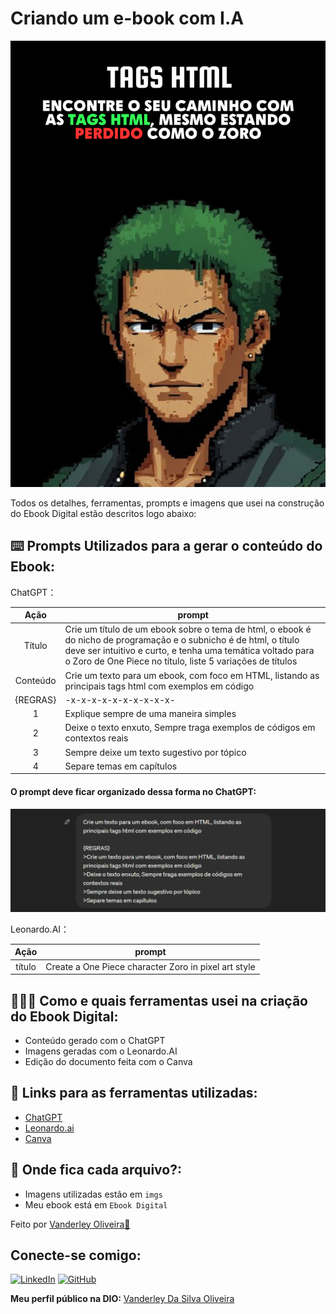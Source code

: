# Criando um e-book com I.A

![Capa do Ebook](./imgs/Capa%20do%20ebook.png)

Todos os detalhes, ferramentas, prompts e imagens que usei na construção do Ebook Digital estão descritos logo abaixo:

## ⌨️ Prompts Utilizados para a gerar o conteúdo do Ebook:


ChatGPT：

|   Ação   | prompt|
| :------: | - |
|  Título  | Crie um título de um ebook sobre o tema de html, o ebook é do nicho de programação e o subnicho é de html, o título deve ser intuitivo e curto, e tenha uma temática voltado para o Zoro de One Piece  no título, liste 5 variações de títulos |
| Conteúdo | Crie um texto para um ebook, com foco em HTML, listando as principais tags html com exemplos em código
|{REGRAS}| -x-x-x-x-x-x-x-x-x-x-
|1| Explique sempre de uma maneira simples
|2| Deixe o texto enxuto, Sempre traga exemplos de códigos em contextos reais
|3| Sempre deixe um texto sugestivo por tópico
|4| Separe temas em capítulos |


#### O prompt deve ficar organizado dessa forma no ChatGPT:
![Exemplo de Prompt](./imgs/Exemplo%20Prompt.png)

Leonardo.AI：

|  Ação  | prompt |
| :----: |   ---  |
| título | Create a One Piece character Zoro in pixel art style |

## 🧑🏽‍💻 Como e quais ferramentas usei na criação do Ebook Digital:

- Conteúdo gerado com o ChatGPT
- Imagens geradas com o Leonardo.AI
- Edição do documento feita com o Canva

## 🔗 Links para as ferramentas utilizadas:

- [ChatGPT](https://chat.openai.com/) 
- [Leonardo.ai](https://leonardo.ai)
- [Canva](https://www.canva.com)

## 📂 Onde fica cada arquivo?:

- Imagens utilizadas estão em `imgs`
- Meu ebook está em `Ebook Digital`

Feito por [Vanderley Oliveira👾](https://github.com/VanderleyOliveira)

## Conecte-se comigo:

[![LinkedIn](https://img.shields.io/badge/-LinkedIn-000?style=for-the-badge&logo=linkedin&logoColor=blue)](https://www.linkedin.com/in/vanderley-oliveira/)
[![GitHub](https://img.shields.io/badge/GitHub-100000?style=for-the-badge&logo=github&logoColor=white)](https://github.com/VanderleyOliveira)

**Meu perfil público na DIO:** <a href="https://www.dio.me/users/vanderleyoliv21">Vanderley Da Silva Oliveira</a>